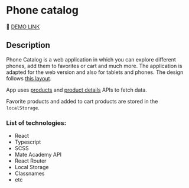 # Phone catalog
👀 [DEMO LINK](https://sheva10barca.github.io/phone-catalog-react/)

## Description
Phone Catalog is a web application in which you can explore different phones, add them to favorites or cart and much more. The application is adapted for the web version and also for tablets and phones. The design follows [this layout](https://www.figma.com/file/uEetgWenSRxk9jgiym6Yzp/Phone-catalog-redesign?node-id=1%3A2).

App uses [products](https://mate-academy.github.io/react_phone-catalog/api/products.json) and [product details](https://mate-academy.github.io/react_phone-catalog/api/products/dell-streak-7.json) APIs tо fetch data.

Favorite products and added to cart products are stored in the `localStorage`.

### List of technologies:
- React
- Typescript
- SCSS
- Mate Academy API
- React Router
- Local Storage
- Classnames
- etc
